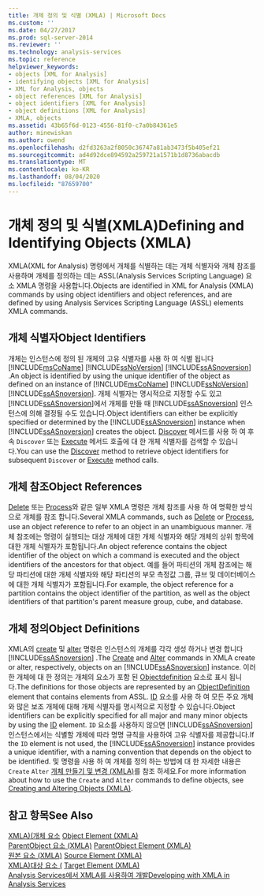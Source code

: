 ```yaml
---
title: 개체 정의 및 식별 (XMLA) | Microsoft Docs
ms.custom: ''
ms.date: 04/27/2017
ms.prod: sql-server-2014
ms.reviewer: ''
ms.technology: analysis-services
ms.topic: reference
helpviewer_keywords:
- objects [XML for Analysis]
- identifying objects [XML for Analysis]
- XML for Analysis, objects
- object references [XML for Analysis]
- object identifiers [XML for Analysis]
- object definitions [XML for Analysis]
- XMLA, objects
ms.assetid: 43b65f6d-0123-4556-81f0-c7a0b84361e5
author: minewiskan
ms.author: owend
ms.openlocfilehash: d2fd3263a2f8050c36747a81ab3473f5b405ef21
ms.sourcegitcommit: ad4d92dce894592a259721a1571b1d8736abacdb
ms.translationtype: MT
ms.contentlocale: ko-KR
ms.lasthandoff: 08/04/2020
ms.locfileid: "87659700"
---
```

# <a name="defining-and-identifying-objects-xmla"></a><span data-ttu-id="1cca9-102">개체 정의 및 식별(XMLA)</span><span class="sxs-lookup"><span data-stu-id="1cca9-102">Defining and Identifying Objects (XMLA)</span></span>
  <span data-ttu-id="1cca9-103">XMLA(XML for Analysis) 명령에서 개체를 식별하는 데는 개체 식별자와 개체 참조를 사용하며 개체를 정의하는 데는 ASSL(Analysis Services Scripting Language) 요소 XMLA 명령을 사용합니다.</span><span class="sxs-lookup"><span data-stu-id="1cca9-103">Objects are identified in XML for Analysis (XMLA) commands by using object identifiers and object references, and are defined by using Analysis Services Scripting Language (ASSL) elements XMLA commands.</span></span>  
  
## <a name="object-identifiers"></a><span data-ttu-id="1cca9-104">개체 식별자</span><span class="sxs-lookup"><span data-stu-id="1cca9-104">Object Identifiers</span></span>  
 <span data-ttu-id="1cca9-105">개체는 인스턴스에 정의 된 개체의 고유 식별자를 사용 하 여 식별 됩니다 [!INCLUDE[msCoName](../../includes/msconame-md.md)] [!INCLUDE[ssNoVersion](../../includes/ssnoversion-md.md)] [!INCLUDE[ssASnoversion](../../includes/ssasnoversion-md.md)] .</span><span class="sxs-lookup"><span data-stu-id="1cca9-105">An object is identified by using the unique identifier of the object as defined on an instance of [!INCLUDE[msCoName](../../includes/msconame-md.md)] [!INCLUDE[ssNoVersion](../../includes/ssnoversion-md.md)] [!INCLUDE[ssASnoversion](../../includes/ssasnoversion-md.md)].</span></span> <span data-ttu-id="1cca9-106">개체 식별자는 명시적으로 지정할 수도 있고 [!INCLUDE[ssASnoversion](../../includes/ssasnoversion-md.md)]에서 개체를 만들 때 [!INCLUDE[ssASnoversion](../../includes/ssasnoversion-md.md)] 인스턴스에 의해 결정될 수도 있습니다.</span><span class="sxs-lookup"><span data-stu-id="1cca9-106">Object identifiers can either be explicitly specified or determined by the [!INCLUDE[ssASnoversion](../../includes/ssasnoversion-md.md)] instance when [!INCLUDE[ssASnoversion](../../includes/ssasnoversion-md.md)] creates the object.</span></span> <span data-ttu-id="1cca9-107">[Discover](https://docs.microsoft.com/bi-reference/xmla/xml-elements-methods-discover) 메서드를 사용 하 여 후속 `Discover` 또는 [Execute](https://docs.microsoft.com/bi-reference/xmla/xml-elements-methods-execute) 메서드 호출에 대 한 개체 식별자를 검색할 수 있습니다.</span><span class="sxs-lookup"><span data-stu-id="1cca9-107">You can use the [Discover](https://docs.microsoft.com/bi-reference/xmla/xml-elements-methods-discover) method to retrieve object identifiers for subsequent `Discover` or [Execute](https://docs.microsoft.com/bi-reference/xmla/xml-elements-methods-execute) method calls.</span></span>  
  
## <a name="object-references"></a><span data-ttu-id="1cca9-108">개체 참조</span><span class="sxs-lookup"><span data-stu-id="1cca9-108">Object References</span></span>  
 <span data-ttu-id="1cca9-109">[Delete](https://docs.microsoft.com/bi-reference/xmla/xml-elements-commands/delete-element-xmla) 또는 [Process](https://docs.microsoft.com/bi-reference/xmla/xml-elements-commands/process-element-xmla)와 같은 일부 XMLA 명령은 개체 참조를 사용 하 여 명확한 방식으로 개체를 참조 합니다.</span><span class="sxs-lookup"><span data-stu-id="1cca9-109">Several XMLA commands, such as [Delete](https://docs.microsoft.com/bi-reference/xmla/xml-elements-commands/delete-element-xmla) or [Process](https://docs.microsoft.com/bi-reference/xmla/xml-elements-commands/process-element-xmla), use an object reference to refer to an object in an unambiguous manner.</span></span> <span data-ttu-id="1cca9-110">개체 참조에는 명령이 실행되는 대상 개체에 대한 개체 식별자와 해당 개체의 상위 항목에 대한 개체 식별자가 포함됩니다.</span><span class="sxs-lookup"><span data-stu-id="1cca9-110">An object reference contains the object identifier of the object on which a command is executed and the object identifiers of the ancestors for that object.</span></span> <span data-ttu-id="1cca9-111">예를 들어 파티션의 개체 참조에는 해당 파티션에 대한 개체 식별자와 해당 파티션의 부모 측정값 그룹, 큐브 및 데이터베이스에 대한 개체 식별자가 포함됩니다.</span><span class="sxs-lookup"><span data-stu-id="1cca9-111">For example, the object reference for a partition contains the object identifier of the partition, as well as the object identifiers of that partition's parent measure group, cube, and database.</span></span>  
  
## <a name="object-definitions"></a><span data-ttu-id="1cca9-112">개체 정의</span><span class="sxs-lookup"><span data-stu-id="1cca9-112">Object Definitions</span></span>  
 <span data-ttu-id="1cca9-113">XMLA의 [create](https://docs.microsoft.com/bi-reference/xmla/xml-elements-commands/create-element-xmla) 및 [alter](https://docs.microsoft.com/bi-reference/xmla/xml-elements-commands/alter-element-xmla) 명령은 인스턴스의 개체를 각각 생성 하거나 변경 합니다 [!INCLUDE[ssASnoversion](../../includes/ssasnoversion-md.md)] .</span><span class="sxs-lookup"><span data-stu-id="1cca9-113">The [Create](https://docs.microsoft.com/bi-reference/xmla/xml-elements-commands/create-element-xmla) and [Alter](https://docs.microsoft.com/bi-reference/xmla/xml-elements-commands/alter-element-xmla) commands in XMLA create or alter, respectively, objects on an [!INCLUDE[ssASnoversion](../../includes/ssasnoversion-md.md)] instance.</span></span> <span data-ttu-id="1cca9-114">이러한 개체에 대 한 정의는 개체의 요소가 포함 된 [Objectdefinition](https://docs.microsoft.com/bi-reference/xmla/xml-elements-properties/objectdefinition-element-xmla) 요소로 표시 됩니다.</span><span class="sxs-lookup"><span data-stu-id="1cca9-114">The definitions for those objects are represented by an [ObjectDefinition](https://docs.microsoft.com/bi-reference/xmla/xml-elements-properties/objectdefinition-element-xmla) element that contains elements from ASSL.</span></span> <span data-ttu-id="1cca9-115">[ID](https://docs.microsoft.com/bi-reference/xmla/xml-elements-properties/id-element-xmla) 요소를 사용 하 여 모든 주요 개체와 많은 보조 개체에 대해 개체 식별자를 명시적으로 지정할 수 있습니다.</span><span class="sxs-lookup"><span data-stu-id="1cca9-115">Object identifiers can be explicitly specified for all major and many minor objects by using the [ID](https://docs.microsoft.com/bi-reference/xmla/xml-elements-properties/id-element-xmla) element.</span></span> <span data-ttu-id="1cca9-116">`ID` 요소를 사용하지 않으면 [!INCLUDE[ssASnoversion](../../includes/ssasnoversion-md.md)] 인스턴스에서는 식별할 개체에 따라 명명 규칙을 사용하여 고유 식별자를 제공합니다.</span><span class="sxs-lookup"><span data-stu-id="1cca9-116">If the `ID` element is not used, the [!INCLUDE[ssASnoversion](../../includes/ssasnoversion-md.md)] instance provides a unique identifier, with a naming convention that depends on the object to be identified.</span></span> <span data-ttu-id="1cca9-117">및 명령을 사용 하 여 개체를 정의 하는 방법에 대 한 자세한 내용은 `Create` `Alter` [개체 만들기 및 변경 &#40;XMLA&#41;](https://docs.microsoft.com/bi-reference/xmla/xml-elements-objects)를 참조 하세요.</span><span class="sxs-lookup"><span data-stu-id="1cca9-117">For more information about how to use the `Create` and `Alter` commands to define objects, see [Creating and Altering Objects &#40;XMLA&#41;](https://docs.microsoft.com/bi-reference/xmla/xml-elements-objects).</span></span>  
  
## <a name="see-also"></a><span data-ttu-id="1cca9-118">참고 항목</span><span class="sxs-lookup"><span data-stu-id="1cca9-118">See Also</span></span>  
 <span data-ttu-id="1cca9-119">[XMLA&#41;&#40;개체 요소](https://docs.microsoft.com/bi-reference/xmla/xml-elements-properties/object-element-xmla) </span><span class="sxs-lookup"><span data-stu-id="1cca9-119">[Object Element &#40;XMLA&#41;](https://docs.microsoft.com/bi-reference/xmla/xml-elements-properties/object-element-xmla) </span></span>  
 <span data-ttu-id="1cca9-120">[ParentObject 요소 &#40;XMLA&#41;](https://docs.microsoft.com/bi-reference/xmla/xml-elements-properties/object-element-xmla) </span><span class="sxs-lookup"><span data-stu-id="1cca9-120">[ParentObject Element &#40;XMLA&#41;](https://docs.microsoft.com/bi-reference/xmla/xml-elements-properties/object-element-xmla) </span></span>  
 <span data-ttu-id="1cca9-121">[원본 요소 &#40;XMLA&#41;](https://docs.microsoft.com/bi-reference/xmla/xml-elements-properties/source-element-xmla) </span><span class="sxs-lookup"><span data-stu-id="1cca9-121">[Source Element &#40;XMLA&#41;](https://docs.microsoft.com/bi-reference/xmla/xml-elements-properties/source-element-xmla) </span></span>  
 <span data-ttu-id="1cca9-122">[XMLA&#41;대상 요소 &#40;](https://docs.microsoft.com/bi-reference/xmla/xml-elements-properties/target-element-xmla) </span><span class="sxs-lookup"><span data-stu-id="1cca9-122">[Target Element &#40;XMLA&#41;](https://docs.microsoft.com/bi-reference/xmla/xml-elements-properties/target-element-xmla) </span></span>  
 [<span data-ttu-id="1cca9-123">Analysis Services에서 XMLA를 사용하여 개발</span><span class="sxs-lookup"><span data-stu-id="1cca9-123">Developing with XMLA in Analysis Services</span></span>](developing-with-xmla-in-analysis-services.md)  
  
  
